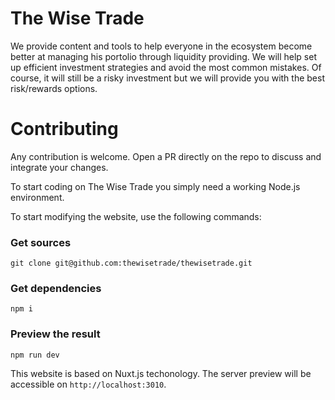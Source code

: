 # The Wise Trade

We provide content and tools to help everyone in the ecosystem become better 
at managing his portolio through liquidity providing. We will help set up 
efficient investment strategies and avoid the most common mistakes. Of course, 
it will still be a risky investment but we will provide you with the best 
risk/rewards options.


# Contributing 

Any contribution is welcome. Open a PR directly on the repo to discuss and
integrate your changes.

To start coding on The Wise Trade you simply need a working Node.js
environment. 

To start modifying the website, use the following commands:

### Get sources

```
git clone git@github.com:thewisetrade/thewisetrade.git
```

### Get dependencies

```
npm i
```

### Preview the result

```
npm run dev
```

This website is based on Nuxt.js techonology. The server preview will be
accessible on `http://localhost:3010`.

